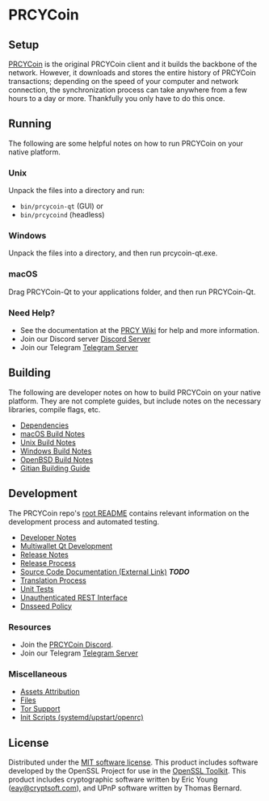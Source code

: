 PRCYCoin
=============

Setup
---------------------
[PRCYCoin](https://prcycoin.com/wallets) is the original PRCYCoin client and it builds the backbone of the network. However, it downloads and stores the entire history of PRCYCoin transactions; depending on the speed of your computer and network connection, the synchronization process can take anywhere from a few hours to a day or more. Thankfully you only have to do this once.

Running
---------------------
The following are some helpful notes on how to run PRCYCoin on your native platform.

### Unix

Unpack the files into a directory and run:

- `bin/prcycoin-qt` (GUI) or
- `bin/prcycoind` (headless)

### Windows

Unpack the files into a directory, and then run prcycoin-qt.exe.

### macOS

Drag PRCYCoin-Qt to your applications folder, and then run PRCYCoin-Qt.

### Need Help?

* See the documentation at the [PRCY Wiki](https://prcycoin.com/knowledge-base/)
for help and more information.
* Join our Discord server [Discord Server](https://discord.prcycoin.com)
* Join our Telegram [Telegram Server](https://telegram.prcycoin.com)

Building
---------------------
The following are developer notes on how to build PRCYCoin on your native platform. They are not complete guides, but include notes on the necessary libraries, compile flags, etc.

- [Dependencies](dependencies.md)
- [macOS Build Notes](build-osx.md)
- [Unix Build Notes](build-unix.md)
- [Windows Build Notes](build-windows.md)
- [OpenBSD Build Notes](build-openbsd.md)
- [Gitian Building Guide](gitian-building.md)

Development
---------------------
The PRCYCoin repo's [root README](/README.md) contains relevant information on the development process and automated testing.

- [Developer Notes](developer-notes.md)
- [Multiwallet Qt Development](multiwallet-qt.md)
- [Release Notes](release-notes.md)
- [Release Process](release-process.md)
- [Source Code Documentation (External Link)](https://dev.visucore.com/bitcoin/doxygen/) ***TODO***
- [Translation Process](translation_process.md)
- [Unit Tests](unit-tests.md)
- [Unauthenticated REST Interface](REST-interface.md)
- [Dnsseed Policy](dnsseed-policy.md)

### Resources
* Join the [PRCYCoin Discord](https://discord.prcycoin.com).
* Join our Telegram [Telegram Server](https://telegram.prcycoin.com)

### Miscellaneous
- [Assets Attribution](assets-attribution.md)
- [Files](files.md)
- [Tor Support](tor.md)
- [Init Scripts (systemd/upstart/openrc)](init.md)

License
---------------------
Distributed under the [MIT software license](/COPYING).
This product includes software developed by the OpenSSL Project for use in the [OpenSSL Toolkit](https://www.openssl.org/). This product includes
cryptographic software written by Eric Young ([eay@cryptsoft.com](mailto:eay@cryptsoft.com)), and UPnP software written by Thomas Bernard.
